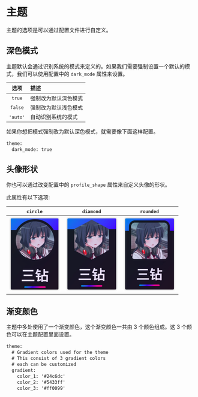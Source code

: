 # 主题

主题的选项是可以通过配置文件进行自定义。

## 深色模式

主题默认会通过识别系统的模式来定义的。如果我们需要强制设置一个默认的模式，我们可以使用配置中的 `dark_mode` 属性来设置。

|   选项   | 描述                 |
| :------: | :------------------- |
|  `true`  | 强制改为默认深色模式 |
| `false`  | 强制改为默认浅色模式 |
| `'auto'` | 自动识别系统的模式   |

如果你想把模式强制改为默认深色模式，就需要像下面这样配置。

```yaml{2}:no-line-numbers
theme:
  dark_mode: true
```

## 头像形状

你也可以通过改变配置中的 `profile_shape` 属性来自定义头像的形状。

此属性有以下选项:

|                                                     `circle`                                                     |                                                    `diamond`                                                    |                                                    `rounded`                                                    |
| :--------------------------------------------------------------------------------------------------------------: | :-------------------------------------------------------------------------------------------------------------: | :-------------------------------------------------------------------------------------------------------------: |
| <img src="https://raw.githubusercontent.com/TriDiamond/image-storage/main/img/20210403203336.png" height="200"/> | <img src="https://raw.githubusercontent.com/TriDiamond/image-storage/main/img/20210403203513.png" height="200"> | <img src="https://raw.githubusercontent.com/TriDiamond/image-storage/main/img/20210403203142.png" height="200"> |

## 渐变颜色

主题中多处使用了一个渐变颜色，这个渐变颜色一共由 3 个颜色组成。这 3 个颜色可以在主题配置里面设置。

```yaml{5-8}:no-line-numbers
theme:
  # Gradient colors used for the theme
  # This consist of 3 gradient colors
  # each can be customized
  gradient:
    color_1: '#24c6dc'
    color_2: '#5433ff'
    color_3: '#ff0099'
```

